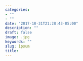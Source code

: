 ```yaml
---
categories:
- ""
- ""
date: "2017-10-31T21:28:43-05:00"
description: ""
draft: false
image: .jpg
keywords: ""
slug: ipsum
title: 
---
```


